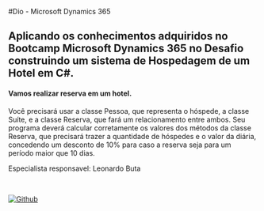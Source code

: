 #Dio - Microsoft Dynamics 365

## Aplicando os conhecimentos adquiridos  no Bootcamp Microsoft Dynamics 365  no Desafio construindo  um sistema de Hospedagem de um Hotel em C#.
#### Vamos realizar reserva em um hotel.
Você precisará usar a classe Pessoa, que representa o hóspede, a classe Suíte, e a classe Reserva, que fará um relacionamento entre ambos. Seu programa deverá calcular corretamente os valores dos métodos da classe Reserva, que precisará trazer a quantidade de hóspedes e o valor da diária, concedendo um desconto de 10% para caso a reserva seja para um período maior que 10 dias.

Especialista responsavel:
Leonardo Buta

<br/>

[![Github](https://img.shields.io/badge/GitHub-100000?style=for-the-badge&logo=github&logoColor=white)](https://github.com/leonardo-buta/)


<br/>
 
